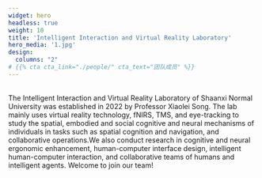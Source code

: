 ```yaml
---
widget: hero
headless: true
weight: 10
title: 'Intelligent Interaction and Virtual Reality Laboratory'
hero_media: '1.jpg'
design:
  columns: "2"
# {{% cta cta_link="./people/" cta_text="团队成员" %}}  
---
```

<br>
The Intelligent Interaction and Virtual Reality Laboratory of Shaanxi Normal University was established in 2022 by Professor Xiaolei Song. The lab mainly uses virtual reality technology, fNIRS, TMS, and eye-tracking to study the spatial, embodied and social cognitive and neural mechanisms of individuals in tasks such as spatial cognition and navigation, and collaborative operations.We also conduct research in cognitive and neural ergonomic enhancement, human-computer interface design, intelligent human-computer interaction, and collaborative teams of humans and intelligent agents. Welcome to join our team!

